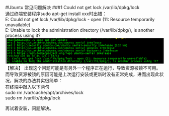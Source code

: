 #Ubuntu 常见问题解决
###1 Could not get lock /var/lib/dpkg/lock  
通过终端安装程序sudo apt-get install xxx时出错：  
E: Could not get lock /var/lib/dpkg/lock - open (11: Resource temporarily unavailable)  
E: Unable to lock the administration directory (/var/lib/dpkg/), is another process using it?  
![](./img/err01.png)  
【解决】
出现这个问题可能是有另外一个程序正在运行，导致资源被锁不可用。而导致资源被锁的原因可能是上次运行安装或更新时没有正常完成，进而出现此状况，解决的办法其实很简单：  
在终端中敲入以下两句  
sudo rm /var/cache/apt/archives/lock  
sudo rm /var/lib/dpkg/lock  

再试着安装，问题解决。